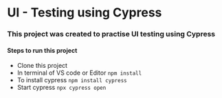 # UI - Testing using Cypress

### This project was created to practise UI testing using Cypress

#### Steps to run this project

- Clone this project
- In terminal of VS code or Editor `npm install`
- To install cypress `npm install cypress`
- Start cypress `npx cypress open`